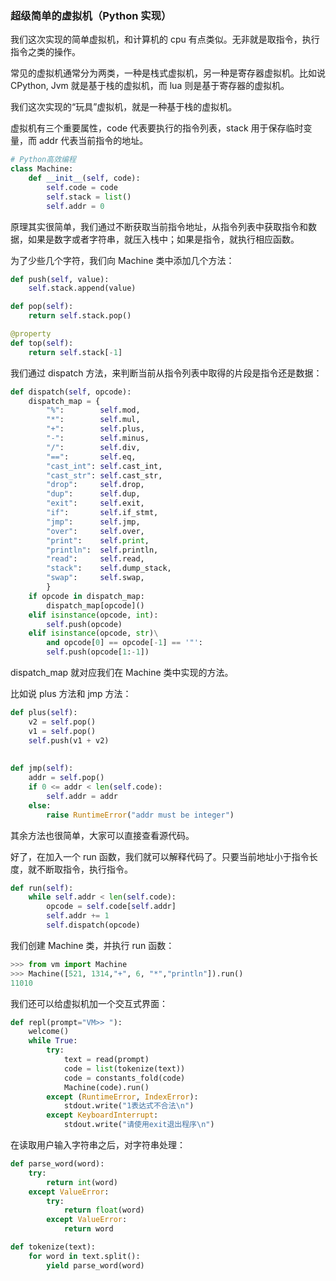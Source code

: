 ### 超级简单的虚拟机（Python 实现）

我们这次实现的简单虚拟机，和计算机的 cpu 有点类似。无非就是取指令，执行指令之类的操作。

常见的虚拟机通常分为两类，一种是栈式虚拟机，另一种是寄存器虚拟机。比如说 CPython, Jvm 就是基于栈的虚拟机，而 lua 则是基于寄存器的虚拟机。

我们这次实现的“玩具”虚拟机，就是一种基于栈的虚拟机。

虚拟机有三个重要属性，code 代表要执行的指令列表，stack 用于保存临时变量，而 addr 代表当前指令的地址。

```python
# Python高效编程
class Machine:
    def __init__(self, code):
        self.code = code
        self.stack = list()
        self.addr = 0
```

原理其实很简单，我们通过不断获取当前指令地址，从指令列表中获取指令和数据，如果是数字或者字符串，就压入栈中；如果是指令，就执行相应函数。

为了少些几个字符，我们向 Machine 类中添加几个方法：

```python
def push(self, value):
    self.stack.append(value)

def pop(self):
    return self.stack.pop()

@property
def top(self):
    return self.stack[-1]
```

我们通过 dispatch 方法，来判断当前从指令列表中取得的片段是指令还是数据：

```python
def dispatch(self, opcode):
    dispatch_map = {
        "%":        self.mod,
        "*":        self.mul,
        "+":        self.plus,
        "-":        self.minus,
        "/":        self.div,
        "==":       self.eq,
        "cast_int": self.cast_int,
        "cast_str": self.cast_str,
        "drop":     self.drop,
        "dup":      self.dup,
        "exit":     self.exit,
        "if":       self.if_stmt,
        "jmp":      self.jmp,
        "over":     self.over,
        "print":    self.print,
        "println":  self.println,
        "read":     self.read,
        "stack":    self.dump_stack,
        "swap":     self.swap,
        }
    if opcode in dispatch_map:
        dispatch_map[opcode]()
    elif isinstance(opcode, int):
        self.push(opcode)
    elif isinstance(opcode, str)\
        and opcode[0] == opcode[-1] == '"':
        self.push(opcode[1:-1])
```

dispatch_map 就对应我们在 Machine 类中实现的方法。

比如说 plus 方法和 jmp 方法：

```python
def plus(self):
    v2 = self.pop()
    v1 = self.pop()
    self.push(v1 + v2)
    
    
def jmp(self):
    addr = self.pop()
    if 0 <= addr < len(self.code):
        self.addr = addr
    else:
        raise RuntimeError("addr must be integer")
```

其余方法也很简单，大家可以直接查看源代码。

好了，在加入一个 run 函数，我们就可以解释代码了。只要当前地址小于指令长度，就不断取指令，执行指令。

```python
def run(self):
    while self.addr < len(self.code):
        opcode = self.code[self.addr]
        self.addr += 1
        self.dispatch(opcode)
```

我们创建 Machine 类，并执行 run 函数：

```python
>>> from vm import Machine
>>> Machine([521, 1314,"+", 6, "*","println"]).run()
11010
```

我们还可以给虚拟机加一个交互式界面：

```python
def repl(prompt="VM>> "):
    welcome()
    while True:
        try:
            text = read(prompt)
            code = list(tokenize(text))
            code = constants_fold(code)
            Machine(code).run()
        except (RuntimeError, IndexError):
            stdout.write("1表达式不合法\n")
        except KeyboardInterrupt:
            stdout.write("请使用exit退出程序\n")
```

在读取用户输入字符串之后，对字符串处理：

```python
def parse_word(word):
    try:
        return int(word)
    except ValueError:
        try:
            return float(word)
        except ValueError:
            return word

def tokenize(text):
    for word in text.split():
        yield parse_word(word)
```

